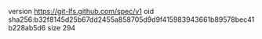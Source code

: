 version https://git-lfs.github.com/spec/v1
oid sha256:b32f8145d25b67dd2455a858705d9d9f415983943661b89578bec41b228ab5d6
size 294
